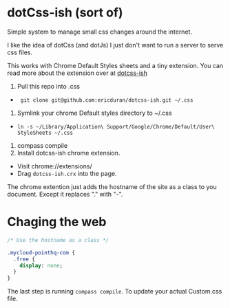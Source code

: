 # dotCss-ish (sort of)

Simple system to manage small css changes around the internet.

I like the idea of dotCss (and dotJs) I just don't want to run
a server to serve css files.

This works with Chrome Default Styles sheets and a tiny extension.
You can read more about the extension over at [dotcss-ish](https://github.com/ericduran/dotcss-ish/tree/master/ext)

1. Pull this repo into .css
  * ``` git clone git@github.com:ericduran/dotcss-ish.git ~/.css```
1. Symlink your chrome Default styles directory to ~/.css
  * ```ln -s ~/Library/Application\ Support/Google/Chrome/Default/User\ StyleSheets ~/.css```

1. compass compile
1. Install dotcss-ish chrome extension.
  * Visit chrome://extensions/
  * Drag ```dotcss-ish.crx``` into the page.

The chrome extention just adds the hostname of the site as a class to you document.
Except it replaces "." with "-".


# Chaging the web

```sass
/* Use the hostname as a class */

.mycloud-pointhq-com {
  .free {
    display: none;
  }
}

```

The last step is running ```compass compile```. To update your actual Custom.css file.
